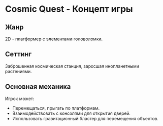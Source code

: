 # Cosmic Quest - Концепт игры

## Жанр
2D - платформер с элементами головоломки.

## Сеттинг
Заброшенная космическая станция, заросшая инопланетными растениями.

## Основная механика
Игрок может:
*  Перемещаться, прыгать по платформам.
*  Взаимодействовать с консолями для открытия дверей.
*  Использовать гравитационный бластер для перемещения объектов.
